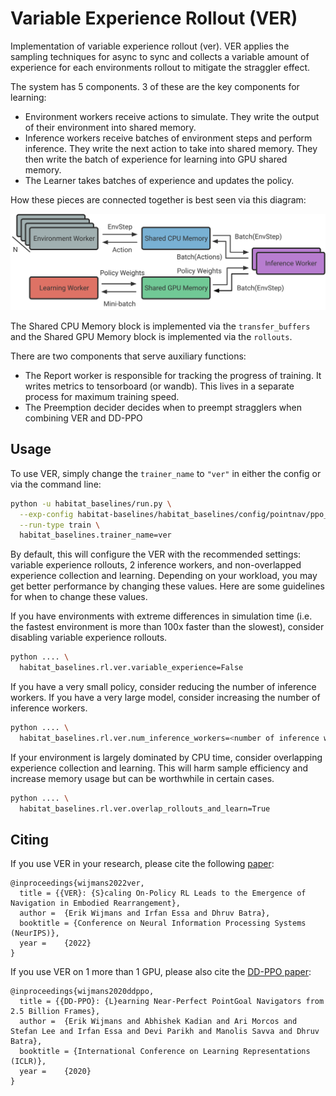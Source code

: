 Variable Experience Rollout (VER)
=================================


Implementation of variable experience rollout (ver). VER applies the sampling techniques for async to sync and collects a variable amount of experience for each environments rollout to mitigate the straggler effect.


The system has 5 components. 3 of these are the key components for learning:

* Environment workers receive actions to simulate. They write the output of their environment into shared memory.
* Inference workers receive batches of environment steps and perform inference. They write the next action to take into shared memory. They then write the batch of experience for learning into GPU shared memory.
* The Learner takes batches of experience and updates the policy.

How these pieces are connected together is best seen via this diagram:

![ver System Diagram](/habitat-baselines/habitat_baselines/rl/ver/images/ver-system.svg)

The Shared CPU Memory block is implemented via the `transfer_buffers` and the Shared GPU Memory block is implemented via the `rollouts`.

There are two components that serve auxiliary functions:

* The Report worker is responsible for tracking the progress of training. It writes metrics to tensorboard (or wandb). This lives in a separate process for maximum training speed.
* The Preemption decider decides when to preempt stragglers when combining VER and DD-PPO

## Usage

To use VER, simply change the `trainer_name` to `"ver"` in either the config or via the command line:

```bash
python -u habitat_baselines/run.py \
  --exp-config habitat-baselines/habitat_baselines/config/pointnav/ppo_pointnav_example.yaml \
  --run-type train \
  habitat_baselines.trainer_name=ver
```

By default, this will configure the VER with the recommended settings: variable experience rollouts, 2 inference workers, and non-overlapped experience collection and learning. Depending on your workload, you may get better performance by changing these values. Here are some guidelines for when
to change these values.

If you have environments with extreme differences in simulation time (i.e. the fastest environment is more than 100x faster than the slowest), consider disabling variable experience rollouts.

```bash
python .... \
  habitat_baselines.rl.ver.variable_experience=False
```

If you have a very small policy, consider reducing the number of inference workers. If you have a very large model, consider increasing the number of inference workers.

```bash
python .... \
  habitat_baselines.rl.ver.num_inference_workers=<number of inference workers>
```

If your environment is largely dominated by CPU time, consider overlapping experience collection and learning. This will harm sample efficiency and increase memory usage but can be worthwhile in certain cases.

```bash
python .... \
  habitat_baselines.rl.ver.overlap_rollouts_and_learn=True
```

## Citing

If you use VER in your research, please cite the following [paper](https://arxiv.org/abs/2210.05064):

    @inproceedings{wijmans2022ver,
      title = {{VER}: {S}caling On-Policy RL Leads to the Emergence of Navigation in Embodied Rearrangement},
      author =  {Erik Wijmans and Irfan Essa and Dhruv Batra},
      booktitle = {Conference on Neural Information Processing Systems (NeurIPS)},
      year =    {2022}
    }

If you use VER on 1 more than 1 GPU, please also cite the [DD-PPO paper](https://arxiv.org/abs/1911.00357):

    @inproceedings{wijmans2020ddppo,
      title = {{DD-PPO}: {L}earning Near-Perfect PointGoal Navigators from 2.5 Billion Frames},
      author =  {Erik Wijmans and Abhishek Kadian and Ari Morcos and Stefan Lee and Irfan Essa and Devi Parikh and Manolis Savva and Dhruv Batra},
      booktitle = {International Conference on Learning Representations (ICLR)},
      year =    {2020}
    }

